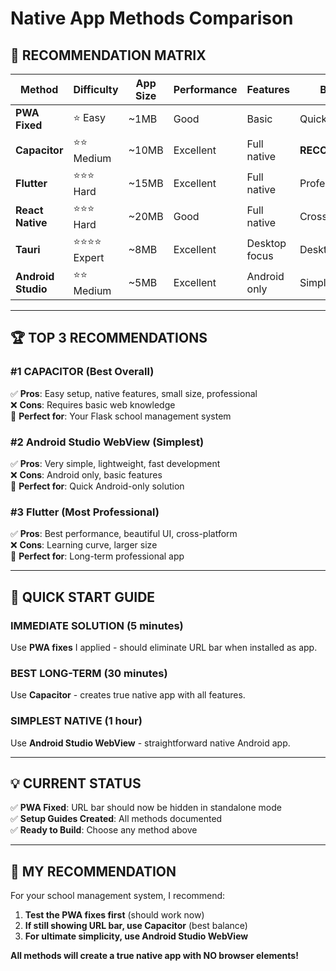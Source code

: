 # Native App Methods Comparison

## 🎯 **RECOMMENDATION MATRIX**

| Method | Difficulty | App Size | Performance | Features | Best For |
|--------|------------|----------|-------------|----------|----------|
| **PWA Fixed** | ⭐ Easy | ~1MB | Good | Basic | Quick solution |
| **Capacitor** | ⭐⭐ Medium | ~10MB | Excellent | Full native | **RECOMMENDED** |
| **Flutter** | ⭐⭐⭐ Hard | ~15MB | Excellent | Full native | Professional |
| **React Native** | ⭐⭐⭐ Hard | ~20MB | Good | Full native | Cross-platform |
| **Tauri** | ⭐⭐⭐⭐ Expert | ~8MB | Excellent | Desktop focus | Desktop apps |
| **Android Studio** | ⭐⭐ Medium | ~5MB | Excellent | Android only | Simple & fast |

---

## 🏆 **TOP 3 RECOMMENDATIONS**

### **#1 CAPACITOR (Best Overall)**
✅ **Pros**: Easy setup, native features, small size, professional  
❌ **Cons**: Requires basic web knowledge  
🎯 **Perfect for**: Your Flask school management system  

### **#2 Android Studio WebView (Simplest)**
✅ **Pros**: Very simple, lightweight, fast development  
❌ **Cons**: Android only, basic features  
🎯 **Perfect for**: Quick Android-only solution  

### **#3 Flutter (Most Professional)**
✅ **Pros**: Best performance, beautiful UI, cross-platform  
❌ **Cons**: Learning curve, larger size  
🎯 **Perfect for**: Long-term professional app  

---

## 🚀 **QUICK START GUIDE**

### **IMMEDIATE SOLUTION (5 minutes)**
Use **PWA fixes** I applied - should eliminate URL bar when installed as app.

### **BEST LONG-TERM (30 minutes)**
Use **Capacitor** - creates true native app with all features.

### **SIMPLEST NATIVE (1 hour)**
Use **Android Studio WebView** - straightforward native Android app.

---

## 💡 **CURRENT STATUS**

✅ **PWA Fixed**: URL bar should now be hidden in standalone mode  
✅ **Setup Guides Created**: All methods documented  
✅ **Ready to Build**: Choose any method above  

---

## 🎯 **MY RECOMMENDATION**

For your school management system, I recommend:

1. **Test the PWA fixes first** (should work now)
2. **If still showing URL bar, use Capacitor** (best balance)
3. **For ultimate simplicity, use Android Studio WebView**

**All methods will create a true native app with NO browser elements!**
